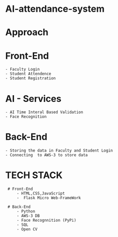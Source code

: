 # AI-attendance-system

# Approach
   # Front-End
    - Faculty Login
    - Student Attendence 
    - Student Registration
    
   # AI - Services
    - AI Time Interal Based Validation
    - Face Recognition
    
   # Back-End
    - Storing the data in Faculty and Student Login
    - Connecting  to AWS-3 to store data
    
    
    
 # TECH STACK
 
     # Front-End
         - HTML,CSS,JavaScript
         -  Flask Micro Web-FrameWork
    
     # Back-End
         - Python
         - AWS-3 DB
         - Face Recognnition (PyPi)
         - SQL
         - Open CV

  
   
